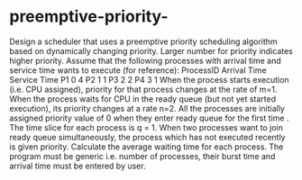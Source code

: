 # preemptive-priority-
Design a scheduler that uses a preemptive priority scheduling algorithm based on dynamically changing priority. Larger number
for priority indicates higher priority. Assume that the following processes with arrival time and service time wants to execute
(for reference): 
ProcessID    Arrival Time    Service Time 
   P1            0                4 
   P2            1                1 
   P3            2                2 
   P4            3                1 
   When the process starts execution (i.e. CPU assigned), priority for that process changes at the rate of m=1. When the 
   process waits for CPU in the ready queue (but not yet started execution), its priority changes at a rate n=2. All the 
   processes are initially assigned priority value of 0 when they enter ready queue for the first time . The time slice for 
   each process is q = 1. When two processes want to join ready queue simultaneously, the process which has not executed 
   recently is given priority. Calculate the average waiting time for each process. The program must be generic i.e. number of 
   processes, their burst time and arrival time must be entered by user.
